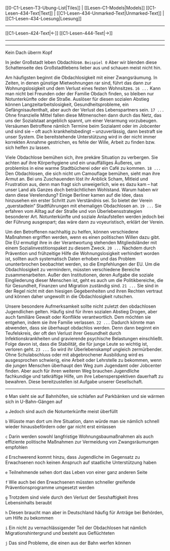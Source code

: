    [[0-C1-Lesen-T3-Ubung-List|Tiles]] | [[Lesen-C1-Models|Models]]
   [[C1-Lesen-434-Text|Text]]  | [[C1-Lesen-434-Unmarked-Text|Unmarked-Text]] | [[C1-Lesen-434-Loesung|Loesung]]

---

[[C1-Lesen-424-Text|←]]         [[C1-Lesen-444-Text|→]]

---
---

Kein Dach überm Kopf

In jeder Großstadt leben Obdachlose. `Beispiel 0` Aber wir blenden diese Schattenseite des Großstadtlebens lieber aus und schauen meist nicht hin.

Am häufigsten beginnt die Obdachlosigkeit mit einer Zwangsräumung. In Zeiten, in denen günstige Mietwohnungen rar sind, führt das dann zur Wohnungslosigkeit und dem Verlust eines festen Wohnsitzes. `16 ...` Kann man nicht bei Freunden oder der Familie Obdach finden, so bleiben nur Notunterkünfte oder die Straße. Auslöser für diesen sozialen Abstieg können Langzeitarbeitslosigkeit, Gesundheitsprobleme, ein Gefängnisaufenthalt, aber auch der Verlust des Lebenspartners sein. `17 ...` Ohne finanzielle Mittel fallen diese Mitmenschen dann durch das Netz, das uns der Sozialstaat angeblich spannt, um einer Verarmung vorzubeugen. Versäumen Betroffene nämlich Termine beim Sozialamt oder im Jobcenter und sind sie – oft auch krankheitsbedingt – unzuverlässig, dann bestraft sie unser System. Die bereitstehende Unterstützung wird in der nicht immer korrekten Annahme gestrichen, es fehle der Wille, Arbeit zu finden bzw. sich helfen zu lassen.

Viele Obdachlose bemühen sich, ihre prekäre Situation zu verbergen. Sie achten auf ihre Körperhygiene und ein unauffälliges Äußeres, um problemlos in eine warme Stadtbücherei oder ein Café zu kommen. `18 ...` Den Obdachlosen, die sich nicht um Camouflage bemühen, sieht man ihre Armut an. Bei uns Zuschauenden löst ihr Anblick Scham, Mitleid und Frustration aus, denn man fragt sich unweigerlich, wie es dazu kam – hat unser Land als Ganzes doch beträchtlichen Wohlstand. Warum haben wir dann diese Verelendung? Einige Berliner kamen auf die Idee, dass hinzusehen ein erster Schritt zum Verständnis sei. So bietet der Verein „querstadtein“ Stadtführungen mit ehemaligen Obdachlosen an. `19 ...` Sie erfahren vom Alltag auf der Straße und von Überlebensstrategien besonderer Art. Notunterkünfte und soziale Anlaufstellen werden jedoch bei der Führung ausgespart; das wäre dann zu voyeuristisch, erklärt der Verein.

Um den Betroffenen nachhaltig zu helfen, können verschiedene Maßnahmen ergriffen werden, wenn es einen politischen Willen dazu gibt. Die EU ermutigt ihre in der Verantwortung stehenden Mitgliedsländer mit einem Sozialinvestitionspaket zu diesem Zweck. `20 ...` Nachdem durch Prävention und frühzeitige Hilfe die Wohnungslosigkeit verhindert worden ist, sollten auch systematisch Daten erhoben und das Problem ununterbrochen beobachtet werden, so die Empfehlungen der EU. Um die Obdachlosigkeit zu vermindern, müssten verschiedene Bereiche zusammenarbeiten. Außer den Institutionen, deren Aufgabe die soziale Eingliederung dieser Menschen ist, geht es auch um die Politikbereiche, die für Gesundheit, Finanzen und Migration zuständig sind. `21 ...` Sie sind in der Regel nicht mit den hiesigen Gegebenheiten und ihren Rechten vertraut und können daher ungewollt in die Obdachlosigkeit rutschen.

Unsere besondere Aufmerksamkeit sollte nicht zuletzt den obdachlosen Jugendlichen gelten. Häufig sind für ihren sozialen Abstieg Drogen, aber auch familiäre Gewalt oder Konflikte verantwortlich. Dem möchten sie entgehen, indem sie ihre Familie verlassen. `22 ...` Dadurch könnte man abwenden, dass sie überhaupt obdachlos werden. Denn dann beginnt ein Teufelskreis, der oft den Verlust ihrer Gesundheit durch Infektionskrankheiten und gravierende psychische Belastungen einschließt. Folge davon ist, dass die Stabilität, die für junge Leute so wichtig ist, verloren geht. `23 ...` So wird ihr Überlebenskampf ungleich zermürbender. Ohne Schulabschluss oder mit abgebrochener Ausbildung wird es ausgesprochen schwierig, eine Arbeit oder Lehrstelle zu bekommen, wenn die jungen Menschen überhaupt den Weg zum Jugendamt oder Jobcenter finden. Aber auch für ihren weiteren Weg brauchen Jugendliche fachkundige und tatkräftige Hilfe, um ihre Lebensperspektiven dauerhaft zu bewahren. Diese bereitzustellen ist Aufgabe unserer Gesellschaft.

---

`0` Man sieht sie auf Bahnhöfen, sie schlafen auf Parkbänken und sie wärmen sich in U-Bahn-Gängen auf

`a` Jedoch sind auch die Notunterkünfte meist überfüllt

`b` Wüsste man dort um ihre Situation, dann würde man sie nämlich schnell wieder hinausbefördern oder gar nicht erst einlassen

`c` Darin werden sowohl langfristige Wohnungsbaumaßnahmen als auch effiziente politische Maßnahmen zur Vermeidung von Zwangsräumungen empfohlen

`d` Erschwerend kommt hinzu, dass Jugendliche im Gegensatz zu Erwachsenen noch keinen Anspruch auf staatliche Unterstützung haben

`e` Teilnehmende sehen dort das Leben von einer ganz anderen Seite

`f` Wie auch bei den Erwachsenen müssten schneller greifende Präventionsprogramme umgesetzt werden

`g` Trotzdem sind viele durch den Verlust der Sesshaftigkeit ihres Lebensinhalts beraubt

`h` Diesen braucht man aber in Deutschland häufig für Anträge bei Behörden, um Hilfe zu bekommen

`i` Ein nicht zu vernachlässigender Teil der Obdachlosen hat nämlich Migrationshintergrund und besteht aus Geflüchteten

`j` Das sind Probleme, die einen aus der Bahn werfen können
